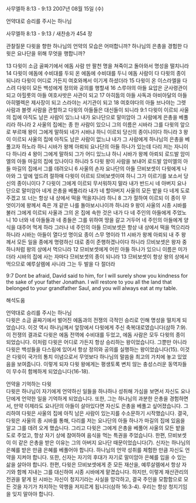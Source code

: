 사무엘하 8:13 - 9:13 
2007년 08월 15일 (수)

언약대로 승리를 주시는 하나님



사무엘하 8:13 - 9:13 / 새찬송가 454 장


관찰질문
다윗을 향한 하나님의 언약의 모습은 어떠합니까? 
하나님의 은총을 경험한 다윗은 요나단을 위해 무엇을 행합니까? 

13 다윗이 소금 골짜기에서 에돔 사람 만 팔천 명을 쳐죽이고 돌아와서 명성을 떨치니라 14 다윗이 에돔에 수비대를 두되 온 에돔에 수비대를 두니 에돔 사람이 다 다윗의 종이 되니라 다윗이 어디로 가든지 여호와께서 이기게 하셨더라 15 다윗이 온 이스라엘을 다스려 다윗이 모든 백성에게 정의와 공의를 행할새 16 스루야의 아들 요압은 군사령관이 되고 아힐룻의 아들 여호사밧은 사관이 되고 17 아히둡의 아들 사독과 아비아달의 아들 아히멜렉은 제사장이 되고 스라야는 서기관이 되고 18 여호야다의 아들 브나야는 그렛 사람과 블렛 사람을 관할하고 다윗의 아들들은 대신들이 되니라 9:1 다윗이 이르되 사울의 집에 아직도 남은 사람이 있느냐 내가 요나단으로 말미암아 그 사람에게 은총을 베풀리라 하니라 2 사울의 집에는 종 한 사람이 있으니 그의 이름은 시바라 그를 다윗의 앞으로 부르매 왕이 그에게 말하되 네가 시바냐 하니 이르되 당신의 종이니이다 하니라 3 왕이 이르되 사울의 집에 아직도 남은 사람이 없느냐 내가 그 사람에게 하나님의 은총을 베풀고자 하노라 하니 시바가 왕께 아뢰되 요나단의 아들 하나가 있는데 다리 저는 자니이다 하니라 4 왕이 그에게 말하되 그가 어디 있느냐 하니 시바가 왕께 아뢰되 로드발 암미엘의 아들 마길의 집에 있나이다 하니라 5 다윗 왕이 사람을 보내어 로드발 암미엘의 아들 마길의 집에서 그를 데려오니 6 사울의 손자 요나단의 아들 므비보셋이 다윗에게 나아와 그 앞에 엎드려 절하매 다윗이 이르되 므비보셋이여 하니 그가 이르기를 보소서 당신의 종이니이다 7 다윗이 그에게 이르되 무서워하지 말라 내가 반드시 네 아버지 요나단으로 말미암아 네게 은총을 베풀리라 내가 네 할아버지 사울의 모든 밭을 다 네게 도로 주겠고 또 너는 항상 내 상에서 떡을 먹을지니라 하니 8 그가 절하여 이르되 이 종이 무엇이기에 왕께서 죽은 개 같은 나를 돌아보시나이까 하니라 9 왕이 사울의 시종 시바를 불러 그에게 이르되 사울과 그의 온 집에 속한 것은 내가 다 네 주인의 아들에게 주었노니  10 너와 네 아들들과 네 종들은 그를 위하여 땅을 갈고 거두어 네 주인의 아들에게 양식을 대주어 먹게 하라 그러나 네 주인의 아들 므비보셋은 항상 내 상에서 떡을 먹으리라 하니라 시바는 아들이 열다섯 명이요 종이 스무 명이라 11 시바가 왕께 아뢰되 내 주 왕께서 모든 일을 종에게 명령하신 대로 종이 준행하겠나이다 하니라 므비보셋은 왕자 중 하나처럼 왕의 상에서 먹으니라 12 므비보셋에게 어린 아들 하나가 있으니 이름은 미가더라 시바의 집에 사는 자마다 므비보셋의 종이 되니라 13 므비보셋이 항상 왕의 상에서 먹으므로 예루살렘에 사니라 그는 두 발을 다 절더라 

9:7 Dont be afraid, David said to him, for I will surely show you kindness for the sake of your father Jonathan. I will restore to you all the land that belonged to your grandfather Saul, and you will always eat at my table.

해석도움





언약대로 승리를 주시는 하나님  
다윗은 소금 골짜기에서 벌어진 에돔과의 전쟁의 극적인 승리로 인해 명성을 떨치게 되었습니다. 이것 역시 하나님께서 앞장에서 다윗에게 주신 축복대로였습니다(삼하 7:9). 이 전쟁의 결과로 다윗은 에돔 전역에 수비대를 두었고, 에돔 사람은 모두 다윗의 종이 되었습니다. 이처럼 다윗은 어디로 가든지 항상 승리하는 왕이었습니다. 그뿐만 아니라 다윗은 백성들을 다스림에 있어서 항상 정의와 공의를 실행하는 왕이었습니다(15). 이것은 다윗이 국가의 통치 이념으로서 무엇보다 하나님의 말씀을 최고의 가치에 놓고 있었음을 보여줍니다. 이렇게 되자 다윗 왕에게는 평생토록 변치 않는 충성스러운 동역자들이 무수히 함께하게 되었습니다(16-18).    

언약을 기억하는 다윗  
다윗은 하나님이 자기에게 언약하신 일들을 하나하나 성취해 가심을 보면서 자신도 요나단에게 언약한 일을 기억하게 되었습니다. 또한, 그는 하나님의 과분한 은총을 경험하면서, 만약 이제라도 요나단의 아들이 살아있다면 자신도 은총을 베풀고 싶어졌습니다. 그리하여 다윗은 사울의 집에 아직 남은 사람이 있는지를 수소문하기 시작했습니다. 결국, 다윗은 사울의 종 시바를 통해, 다리를 저는 요나단의 아들 하나가 마길의 집에 있음을 알고 그를 데려 오게 했습니다. 그리고 다윗은 그에게 은총을 베풀어 사울의 모든 밭을 도로 주었고, 항상 자기 상에 참여하여 음식을 먹는 특권을 주었습니다. 한편, 므비보셋이 이 같은 은총을 받은 이유는 그의 아버지 요나단 때문이었습니다(7). 신자는 하나님의 은혜를 받은 만큼 은혜를 베풀어야 합니다. 하나님의 언약 성취를 체험한 만큼 자신도 언약을 지켜야 합니다. 또한, 신자는 자기의 후대가 자기로 말미암아 은혜를 입을 수 있는 삶을 살아야 합니다. 한편, 다윗은 므비보셋에게 준 모든 재산을, 예루살렘에서 항상 자기와 함께 지내는 그를 대신하여 시종 시바에게 맡겼습니다. 하지만, 이렇게 재산관리의 전권을 맡게 된 시바는 자신이 청지기라는 사실을 망각하고, 결국 주인을 모함함으로 모든 것을 자기가 차지하는 악행을 저지르게 됩니다(삼하 16:3-4). 우리는 항상 청지기임을 잊지 말아야 합니다.